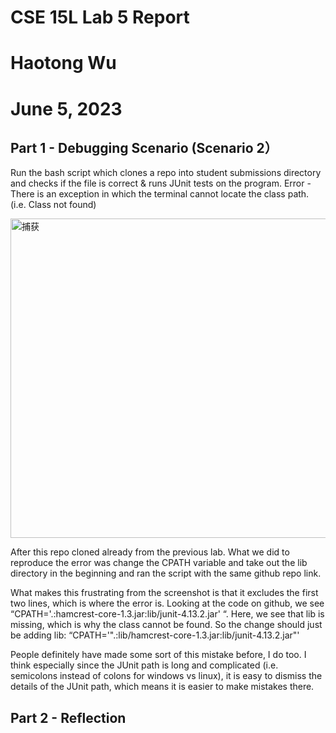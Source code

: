 # CSE 15L Lab 5 Report 
# Haotong Wu 
# June 5, 2023
## Part 1 -  Debugging Scenario (Scenario 2）
Run the bash script which clones a repo into student submissions directory and checks if the file is correct & runs JUnit tests on the program.
Error - There is an exception in which the terminal cannot locate the class path. (i.e. Class not found)

<img width="511" alt="捕获" src="https://github.com/timhaotongwu/cse15l-lab-reports/assets/122568570/3e925ded-7dc0-42e1-aa07-df246428835d">

After this repo cloned already from the previous lab. What we did to reproduce the error was change the CPATH variable and take out the lib directory in the beginning and ran the script with the same github repo link.

What makes this frustrating from the screenshot is that it excludes the first two lines, which is where the error is. Looking at the code on github, we see “CPATH='.:hamcrest-core-1.3.jar:lib/junit-4.13.2.jar' “. Here, we see that lib is missing, which is why the class cannot be found. So the change should just be adding lib: “CPATH='".:lib/hamcrest-core-1.3.jar:lib/junit-4.13.2.jar"'

People definitely have made some sort of this mistake before, I do too. I think especially since the JUnit path is long and complicated (i.e. semicolons instead of colons for windows vs linux), it is easy to dismiss the details of the JUnit path, which means it is easier to make mistakes there.


## Part 2 - Reflection 

